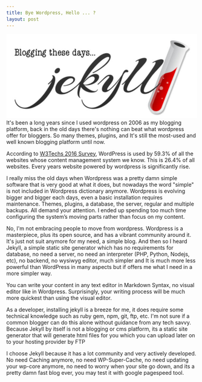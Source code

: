 ```yaml
---
title: Bye Wordpress, Hello ... ?
layout: post
---
```


![Jekyll blogging these days](/images/jekyllbloggingthesedays.jpg) It's been a long years since I used wordpress on 2006 as my blogging platform, back in the old days there's nothing can beat what wordpress offer for bloggers. So many themes, plugins, and It's still the most-used and well known blogging platform until now.

According to [W3Techs 2016 Survey](http://w3techs.com/technologies/details/cm-wordpress/all/all), WordPress is used by 59.3% of all the websites whose content management system we know. This is 26.4% of all websites. Every years website powered by wordpress is significantly rise.

I really miss the old days when Wordpress was a pretty damn simple software that is very good at what it does, but nowadays the word "simple" is not included in Wordpress dictionary anymore. Wordpress is evolving bigger and bigger each days, even a basic installation requires maintenance. Themes, plugins, a database, the server, regular and multiple backups. All demand your attention. I ended up spending too much time configuring the system’s moving parts rather than focus on my content.

No, I'm not embracing people to move from wordpress. Wordpress is a masterpiece, plus its open source, and has a vibrant community around it. It's just not suit anymore for my need, a simple blog. And then so I heard Jekyll, a simple static site generator which has no requirements for database, no need a server, no need an interpreter (PHP, Python, Nodejs, etc), no backend, no wysiwyg editor, much simpler and It is much more less powerful than WordPress in many aspects but if offers me what I need in a more simpler way.

You can write your content in any text editor in Markdown Syntax, no visual editor like in Wordpress. Surprisingly, your writing process will be much more quickest than using the visual editor.

As a developer, installing jekyll is a breeze for me, it does require some technical knowledge such as ruby gem, npm, git, ftp, etc. I'm not sure if a common blogger can do this alone without guidance from any tech savvy. Because Jekyll by itself is not a blogging or cms platform, its a static site generator that will generate html files for you which you can upload later on to your hosting provider by FTP

I choose Jekyll because it has a lot community and very actively developed. No need Caching anymore, no need WP-Super-Cache, no need updating your wp-core anymore, no need to worry when your site go down, and its a pretty damn fast blog ever, you may test it with google pagespeed tool.
